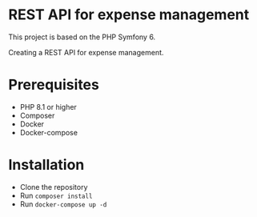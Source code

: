 # REST API for expense management

This project is based on the PHP Symfony 6.

Creating a REST API for expense management.

# Prerequisites

- PHP 8.1 or higher
- Composer
- Docker
- Docker-compose

# Installation

- Clone the repository
- Run `composer install`
- Run `docker-compose up -d`

